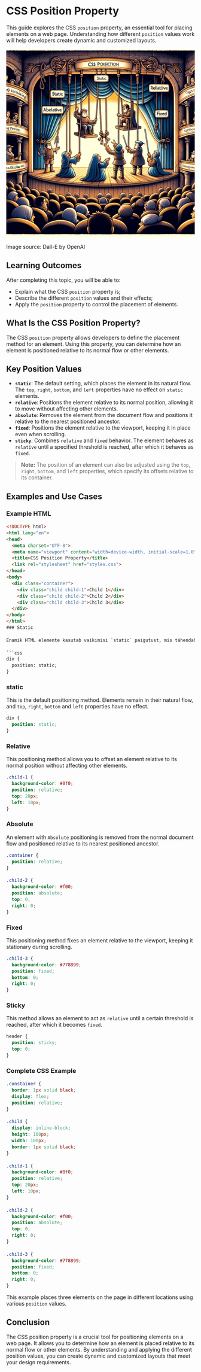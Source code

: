 # CSS Position Property

This guide explores the CSS `position` property, an essential tool for placing elements on a web page. Understanding how different `position` values work will help developers create dynamic and customized layouts.

![CSS Position](CSS-Position.webp)

Image source: Dall-E by OpenAI

## Learning Outcomes

After completing this topic, you will be able to:

- Explain what the CSS `position` property is;
- Describe the different `position` values and their effects;
- Apply the `position` property to control the placement of elements.

## What Is the CSS Position Property?

The CSS `position` property allows developers to define the placement method for an element. Using this property, you can determine how an element is positioned relative to its normal flow or other elements.

## Key Position Values

- **`static`**: The default setting, which places the element in its natural flow. The `top`, `right`, `bottom`, and `left` properties have no effect on `static` elements.
- **`relative`**: Positions the element relative to its normal position, allowing it to move without affecting other elements.
- **`absolute`**: Removes the element from the document flow and positions it relative to the nearest positioned ancestor.
- **`fixed`**: Positions the element relative to the viewport, keeping it in place even when scrolling.
- **`sticky`**: Combines `relative` and `fixed` behavior. The element behaves as `relative` until a specified threshold is reached, after which it behaves as `fixed`.

> **Note:** The position of an element can also be adjusted using the `top`, `right`, `bottom`, and `left` properties, which specify its offsets relative to its container.

## Examples and Use Cases

### Example HTML

```html
<!DOCTYPE html>
<html lang="en">
<head>
  <meta charset="UTF-8">
  <meta name="viewport" content="width=device-width, initial-scale=1.0">
  <title>CSS Position Property</title>
  <link rel="stylesheet" href="styles.css">
</head>
<body>
  <div class="container">
    <div class="child child-1">Child 1</div>
    <div class="child child-2">Child 2</div>
    <div class="child child-3">Child 3</div>
  </div>
</body>
</html>
### Static

Enamik HTML elemente kasutab vaikimisi `static` paigutust, mis tähendab, et need asuvad seal, kuhu lehe normaalne voog neid paigutab. See tähendab, et `top`, `right`, `bottom`, ja `left` omadused ei mõjuta elementi.

```css
div {
  position: static;
}
```

### static

This is the default positioning method. Elements remain in their natural flow, and `top`, `right`, `bottom` and `left` properties have no effect.

```css
div {
  position: static;
}
```

### Relative

This positioning method allows you to offset an element relative to its normal position without affecting other elements.

```css
.child-1 {
  background-color: #0f0;
  position: relative;
  top: 20px;
  left: 10px;
}
```

### Absolute

An element with `Absolute` positioning is removed from the normal document flow and positioned relative to its nearest positioned ancestor.

```css
.container {
  position: relative;
}

.child-2 {
  background-color: #f00;
  position: absolute;
  top: 0;
  right: 0;
}
```

### Fixed

This positioning method fixes an element relative to the viewport, keeping it stationary during scrolling.

```css
.child-3 {
  background-color: #778899;
  position: fixed;
  bottom: 0;
  right: 0;
}
```

### Sticky

This method allows an element to act as `relative` until a certain threshold is reached, after which it becomes `fixed`.

```css
header {
  position: sticky;
  top: 0;
}
```

### Complete CSS Example

```css
.constainer {
  border: 1px solid black;
  display: flex;
  position: relative;
}

.child {
  display: inline-block;
  height: 100px;
  width: 100px;
  border: 1px solid black;
}

.child-1 {
  background-color: #0f0;
  position: relative;
  top: 20px;
  left: 10px;
}

.child-2 {
  background-color: #f00;
  position: absolute;
  top: 0;
  right: 0;
}

.child-3 {
  background-color: #778899;
  position: fixed;
  bottom: 0;
  right: 0;
}

```

This example places three elements on the page in different locations using various `position` values.

## Conclusion

The CSS position property is a crucial tool for positioning elements on a web page. It allows you to determine how an element is placed relative to its normal flow or other elements. By understanding and applying the different position values, you can create dynamic and customized layouts that meet your design requirements.

